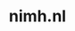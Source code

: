 ---
layout: post
title:  "nimh.nl"
internal_url:  "/dutchgov/nimh.nl.html"
subdomains_count: 5
all_subdomains_count: 5
urls_count: 5
ssl_rank: 0
http_rank: 70.4
url_link: /data/nimh.nl/urls.txt
all_subdomains_link: /data/nimh.nl/all_subdomains.txt
subdomains_link: /data/nimh.nl/subdomains.txt
categories: dutchgov
---
